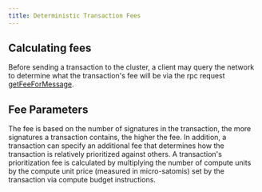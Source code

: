 ```yaml
---
title: Deterministic Transaction Fees
---
```


## Calculating fees

Before sending a transaction to the cluster, a client may query the network to
determine what the transaction's fee will be via the rpc request
[getFeeForMessage](../api/http#getfeeformessage).

## Fee Parameters

The fee is based on the number of signatures in the transaction, the more
signatures a transaction contains, the higher the fee. In addition, a
transaction can specify an additional fee that determines how the transaction is
relatively prioritized against others. A transaction's prioritization fee is
calculated by multiplying the number of compute units by the compute unit price
(measured in micro-satomis) set by the transaction via compute budget
instructions.
